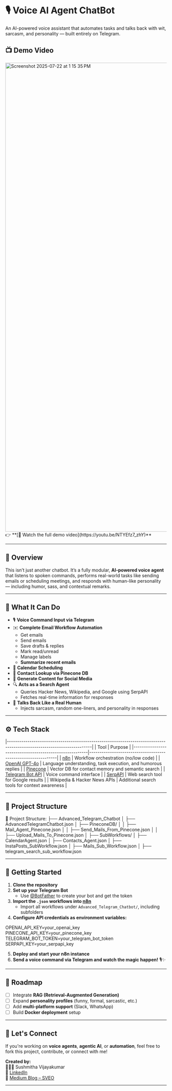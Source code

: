 # 🎙️ Voice AI Agent ChatBot

An AI-powered voice assistant that automates tasks and talks back with wit, sarcasm, and personality — built entirely on Telegram.

## 📺 Demo Video
<img width="2730" height="1460" alt="Screenshot 2025-07-22 at 1 15 35 PM" src="https://github.com/user-attachments/assets/30ecd9a5-2e60-478d-b101-4a422af4aceb"/> 
👉 **[🎥 Watch the full demo video](https://youtu.be/NTYEfz7_zhY)**

---

## 🤖 Overview

This isn’t just another chatbot. It’s a fully modular, **AI-powered voice agent** that listens to spoken commands, performs real-world tasks like sending emails or scheduling meetings, and responds with human-like personality — including humor, sass, and contextual remarks.

---

## 🎯 What It Can Do

- 🎙️ **Voice Command Input via Telegram**
- ✉️ **Complete Email Workflow Automation**  
  - Get emails  
  - Send emails  
  - Save drafts & replies  
  - Mark read/unread  
  - Manage labels  
  - **Summarize recent emails**  
- 📅 **Calendar Scheduling**
- 📇 **Contact Lookup via Pinecone DB**
- 📝 **Generate Content for Social Media**
- 🔍 **Acts as a Search Agent**  
  - Queries Hacker News, Wikipedia, and Google using SerpAPI  
  - Fetches real-time information for responses
- 💬 **Talks Back Like a Real Human**  
  - Injects sarcasm, random one-liners, and personality in responses

---

## ⚙️ Tech Stack
|-----------------------------------------------------------------------------------------------------------------------|
| Tool                                                   | Purpose                                                      |
|--------------------------------------------------------|--------------------------------------------------------------|
| [n8n](https://n8n.io/)                                 | Workflow orchestration (no/low code)                         |
| [OpenAI GPT-4o](https://platform.openai.com)           | Language understanding, task execution, and humorous replies |
| [Pinecone](https://www.pinecone.io/)                   | Vector DB for contact memory and semantic search             |
| [Telegram Bot API](https://core.telegram.org/bots/api) | Voice command interface                                      |
| [SerpAPI](https://serpapi.com)                         | Web search tool for Google results                           |
| Wikipedia & Hacker News APIs                           | Additional search tools for context awareness                |

---

## 📂 Project Structure


📁 Project Structure:
├── Advanced_Telegram_Chatbot
│   ├── AdvancedTelegramChatbot.json
│   ├── PineconeDB/
│   │   ├── Mail_Agent_Pinecone.json
│   │   ├── Send_Mails_From_Pinecone.json
│   │   ├── Upload_Mails_To_Pinecone.json
│   ├── SubWorkflows/
│       ├── CalendarAgent.json
│       ├── Contacts_Agent.json
│       ├── InstaPosts_SubWorkflow.json
│       ├── Mails_Sub_Workflow.json
│       ├── telegram_search_sub_workflow.json

---

## 🚀 Getting Started

1. **Clone the repository**
2. **Set up your Telegram Bot**  
   - Use [@BotFather](https://t.me/BotFather) to create your bot and get the token
3. **Import the `.json` workflows into [n8n](https://n8n.io)**  
   - Import all workflows under `Advanced_Telegram_Chatbot/`, including subfolders
4. **Configure API credentials as environment variables:**

OPENAI_API_KEY=your_openai_key
PINECONE_API_KEY=your_pinecone_key
TELEGRAM_BOT_TOKEN=your_telegram_bot_token
SERPAPI_KEY=your_serpapi_key


5. **Deploy and start your n8n instance**
6. **Send a voice command via Telegram and watch the magic happen!** 🎙️✨

---

## 📌 Roadmap

- [ ] Integrate **RAG (Retrieval-Augmented Generation)**  
- [ ] Expand **personality profiles** (funny, formal, sarcastic, etc.)  
- [ ] Add **multi-platform support** (Slack, WhatsApp)  
- [ ] Build **Docker deployment** setup  

---

## 🤝 Let's Connect

If you're working on **voice agents**, **agentic AI**, or **automation**, feel free to fork this project, contribute, or connect with me!

**Created by:**  
👩🏽‍💻 Sushmitha Vijayakumar  
🔗 [LinkedIn](https://www.linkedin.com/in/sushmitha-vijayakumar-9b7139208)  
📝 [Medium Blog – SVEO](https://sveo-ceo.medium.com)

---
